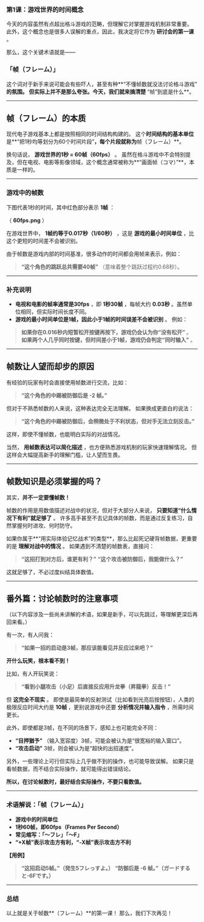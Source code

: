 ### **第1课：游戏世界的时间概念**

今天的内容虽然有点超出格斗游戏的范畴，但理解它对掌握游戏机制非常重要。
此外，这个概念也是很多人误解的重点，因此，我决定将它作为 **研讨会的第一课** 。

那么，这个关键术语就是——

### **「帧（フレーム）」**

这个词对于新手来说可能会有些吓人，甚至有种**“不懂帧数就没法讨论格斗游戏” **的氛围。
但实际上并不是那么夸张。今天，我们就来搞清楚** “帧”到底是什么**。

---

## **帧（フレーム）的本质**

现代电子游戏基本上都是按照相同的时间结构构建的。
这个**时间结构的基本单位**是**“把1秒均等划分为60个时间片段”**，每个片段就称为**帧（フレーム）**。

换句话说， **游戏世界的1秒 = 60帧（60fps）** 。
虽然在格斗游戏中不会特别提及，但在电视、电影等影像领域，这个概念通常被称为**“画面帧（コマ）”**，本质是一样的。

---

### **游戏中的帧数**

下图代表1秒的时间，其中红色部分表示 **1帧** ：

（ **60fps.png** ）

在游戏世界中， **1帧约等于0.017秒（1/60秒）** ，这是 **游戏的最小时间单位** ，比这个更短的时间差不会被识别。

由于帧数是游戏内部的时间基准，很多动作的时间都会用帧来表示，例如：

> **“这个角色的跳跃总共需要40帧”** （意味着整个跳跃过程约0.68秒）。

---

### **补充说明**

* **电视和电影的帧率通常是30fps** ，即 **1秒30帧** ，每帧大约 **0.03秒** 。虽然单位相同，但实际时间长度不同。
* **游戏的最小时间单位是1帧，因此小于1帧的时间误差不会被识别** 。
  例如：

> **如果你在0.016秒内短暂松开按键再按下，游戏仍会认为你“没有松开”** 。
> **如果两个人几乎同时按键，但时间差小于1帧，游戏仍会判定“同时输入”** 。

---

## **帧数让人望而却步的原因**

有经验的玩家有时会直接使用帧数进行交流，比如：

> **“这个角色的中踢被防御后是 -2 帧。”**

但对于不熟悉帧数的人来说，这种表达完全无法理解。
如果换成更直白的说法：

> **“这个角色的中踢被防御后，会稍微处于不利状态，但对手无法立刻反击。”**

这样，即使不懂帧数，也能明白实际的对战情况。

当然， **用帧数表达可以简化描述** ，也方便熟悉游戏机制的玩家快速理解情况。
但这样会大幅提高新手的理解门槛，让人望而生畏。

---

## **帧数知识是必须掌握的吗？**

其实，**并不一定要懂帧数！**

帧数的作用是用数值描述对战中的状况，但对于大部分人来说， **只要知道“什么情况下有利”就足够了** 。
许多高手甚至不去记具体的帧数，而是通过反复练习，自然掌握何时进攻、何时防守。

如果你属于**“用实际体验记忆战术”的类型**，那么比起死记硬背帧数据，更重要的是 **理解对战中的情况** 。
如果遇到不清楚的帧数表，直接问：

> **“这招打到对方后，谁更有利？”**
> **“这个攻击被防御后，我能做什么？”**

这就足够了，不必过度纠结具体数值。

---

## **番外篇：讨论帧数时的注意事项**

（以下内容涉及一些尚未讲解的术语，如果是新手，可以先跳过，等理解更深后再回来看。）

有一次，有人问我：

> **“如果一招的启动是3帧，那应该能看见并反应过来吧？”**

**开什么玩笑，根本看不到！**

比如，有人开玩笑说：

> **“看到小腿攻击（小足）后直接反应用升龙拳（昇龍拳）反击！”**

但 **这完全不现实** 。
即使是最简单的反射测试（比如看到光亮后按按钮），人类的极限反应时间大约是 **10帧** ，更别说游戏中还要 **分析情况并输入指令** ，所需时间更长。

此外，即使都是3帧，在不同的场景下，感知上也可能完全不同：

* **“目押猶予”** （输入宽容度）3帧，可能会被认为是“很宽裕的输入窗口”。
* **“攻击启动”** 3帧，则会被认为是“超快的出招速度”。

另外，一些理论上可行但实际上几乎做不到的操作，也可能导致误解。
如果只是看帧数据，而不结合实际操作，就可能得出错误结论。

**所以，在讨论帧数时，最好结合实际操作，不要只看数值。**

---

### **术语解说：「帧（フレーム）」**

* **游戏中的时间单位**
* **1秒60帧，即60fps（Frames Per Second）**
* **常见缩写：「～フレ」「～F」**
* **“+X帧”表示攻击方有利，“-X帧”表示攻击方不利**

**【用例】**

> **“这招启动5帧。”（発生5フレっすよ。）**
> **“防御后是 -6 帧。”（ガードすると-6Fです。）**

---

### **总结**

以上就是关于帧数**（フレーム）**的第一课！
那么，我们下次再见！
